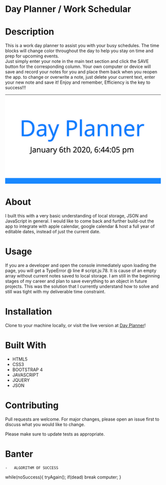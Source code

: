 # Day Planner / Work Schedular

# Description

This is a work day planner to assist you with your busy schedules. The time blocks will change color throughout the day to help you stay on time and prep for upcoming events.  
Just simply enter your note in the main text section and click the SAVE button for the corresponding column. Your own computer or device will save and record your notes for you and place them back when you reopen the app. to change or overwrite a note, just delete your current text, enter your new note and save it!
Enjoy and remember,
Efficiency is the key to success!!!

![Alt text](./assets/images/Day-Planner-min.png?raw=true)

# About

I built this with a very basic understanding of local storage, JSON and JavaScript in general. I would like to come back and further build-out the app to integrate with apple calendar, google calendar & host a full year of editable dates, instead of just the current date.

# Usage

If you are a developer and open the console immediately upon loading the page, you will get a TypeError @ line # script.js:78. It is cause of an empty array without current notes saved to local storage. I am still in the beginning stages of my career and plan to save everything to an object in future projects. This was the solution that I currently understand how to solve and still was tight with my deliverable time constraint.

# Installation

Clone to your machine locally, or visit the live version at [Day Planner](https://johnsasser.github.io/05-WorkScheduler/index.html)!

# Built With

- HTML5
- CSS3
- BOOTSTRAP 4
- JAVASCRIPT
- JQUERY
- JSON

# Contributing

Pull requests are welcome. For major changes, please open an issue first to discuss what you would like to change.

Please make sure to update tests as appropriate.

# Banter

    -   ALGORITHM OF SUCCESS

while(noSuccess){
tryAgain();
if(dead)
break computer;
}

